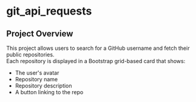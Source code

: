 # git_api_requests
## Project Overview
This project allows users to search for a GitHub username and fetch their public repositories.  
Each repository is displayed in a Bootstrap grid-based card that shows:
- The user's avatar
- Repository name
- Repository description
- A button linking to the repo


